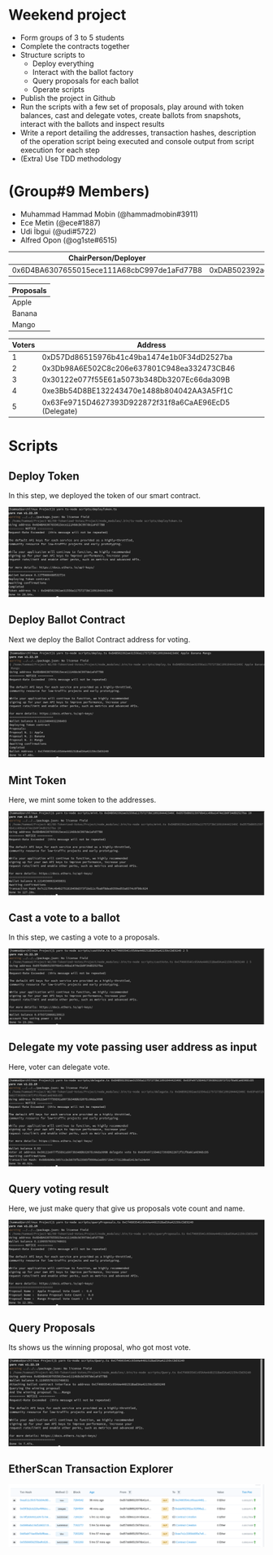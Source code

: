 # Weekend project
* Form groups of 3 to 5 students
* Complete the contracts together
* Structure scripts to
  * Deploy everything
  * Interact with the ballot factory
  * Query proposals for each ballot
  * Operate scripts
* Publish the project in Github
* Run the scripts with a few set of proposals, play around with token balances, cast and delegate votes, create ballots from snapshots, interact with the ballots and inspect results
* Write a report detailing the addresses, transaction hashes, description of the operation script being executed and console output from script execution for each step
* (Extra) Use TDD methodology



# (Group#9 Members)
* Muhammad Hammad Mobin (@hammadmobin#3911)
* Ece Metin (@ece#1887)
* Udi İbgui (@udi#5722)
* Alfred Opon (@og1ste#6515)

|ChairPerson/Deployer| Token Address | Ballot | 
| :---: | :---: | :---: | 
|  0x6D4BA6307655015ece111A68cbC997de1aFd77B8 | 0xDAB502392ae31556a11757273bC109104442346C |0xCf460354Cc65AAe448151Bad3Aa42159cCbE9240 |

| Proposals |
| --- | 
| Apple |
| Banana | 
| Mango |


| Voters | Address | 
| --- | --- | 
| 1 | 0xD57Dd86515976b41c49ba1474e1b0F34dD2527ba|
| 2 | 0x3Db98A6E502C8c206e637801C948ea332473CB46 |
| 3 | 0x30122e077f55E61a5073b348Db3207Ec66da309B |
| 4 | 0xe3Bb54D8BE132243470e1488b804042AA3A5Ff1C |
| 5 | 0x63Fe9715D4627393D922872f31f8a6CaAE96EcD5 (Delegate) |


# Scripts

## Deploy Token
In this step, we deployed the token of our smart contract.

![deployToken](img/deployToken.png)

## Deploy Ballot Contract
Next we deploy the Ballot Contract address for voting.

![deploy](img/deploy.png)

## Mint Token
Here, we mint some token to the addresses.

![mint](img/mint.png)

## Cast a vote to a ballot 
In this step, we casting a vote to a proposals.

![castVote](img/castVote.png)

## Delegate my vote passing  user address as input 
Here, voter can delegate vote.

![delegate](img/delegate.png)

## Query voting result 
Here, we just make query that give us proposals vote count and name.

![queryProposals](img/queryProposals.png)

## Query Proposals
Its shows us the winning proposal, who got most vote.

![Query](img/Query.png)

## EtherScan Transaction Explorer 

![etherScan](img/etherScan.png)


